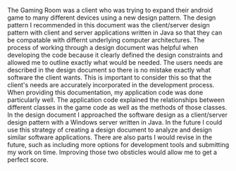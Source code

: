 The Gaming Room was a client who was trying to expand their android game to many different devices using a new design pattern. The design pattern I recommended in this document was the client/server design pattern with client and server applications written in Java so that they can be compatable with differnt underlying computer architectures.  The process of working through a design document was helpful when developing the code because it clearly defined the design constraints and allowed me to outline exactly what would be needed. The users needs are described in the design document so there is no mistake exactly what software the client wants. This is important to consider this so that the client's needs are accurately incorporated in the development process. When providing this documentation, my application code was done particularly well. The application code explained the relationships between different classes in the game code as well as the methods of those classes. In the design document I approached the software design as a client/server design pattern with a Windows server written in Java. In the future I could use this strategy of creating a design document to analyze and design similar software applications. There are also parts I would revise in the future, such as including more options for development tools and submitting my work on time. Improving those two obsticles would allow me to get a perfect score. 
